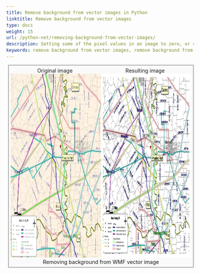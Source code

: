 ```yaml
---
title: Remove background from vector images in Python
linktitle: Remove background from vector images
type: docs
weight: 15
url: /python-net/removing-background-from-vector-images/
description: Setting some of the pixel values in an image to zero, or some other “background” value is known as Masking. Python Image Processing Library supports the following types of masking.
keywords: remove background from vector images, remove background from EMF, remove background from SVG, remove background from WMF, remove background from CDR
---
```




<style>
   .frame {
    border: 2px solid darkgray;
    padding: 5px;
    margin: 10px 0 5px 5px;
    background: #fafafa;
    align-items: center;
   }
   .container {
    display: flex;
    flex-direction: row;
    align-items: center;
    justify-content: space-around;
   }
    .frame figcaption {
    margin: 0 auto;
    display: flex;
    flex-direction: row;
    justify-content: center;
   }
</style>

<figure class="frame">
<div class="container">
    <div>
        <figcaption>Original image</figcaption>
    </div>
    <div>
        <figcaption>Resulting image</figcaption>
    </div>
</div>
<div class="container">
    <div>
        <img src="./citymap-with-background.wmf.webp" alt="Vector WMF image with background" width="640" height="494"/>
    </div>
    <div>
        <img src="./citymap-removed-background.wmf.webp" alt="Removed background from WMF vector image" width="640" height="494"/>
    </div>
</div>
<figcaption>Removing background from WMF vector image</figcaption>
</figure>
